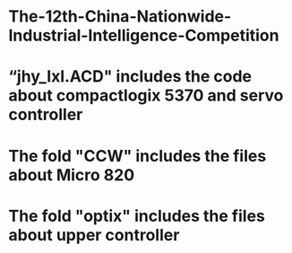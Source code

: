 # The-12th-China-Nationwide-Industrial-Intelligence-Competition
# “jhy_lxl.ACD" includes the code about compactlogix 5370 and servo controller
# The fold "CCW" includes the files about Micro 820
# The fold "optix" includes the files about upper controller

